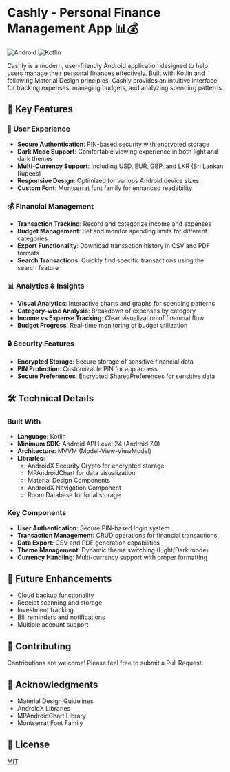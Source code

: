# Cashly - Personal Finance Management App 📊💰

![Android](https://img.shields.io/badge/Android-3DDC84?style=for-the-badge&logo=android&logoColor=white)
![Kotlin](https://img.shields.io/badge/Kotlin-0095D5?style=for-the-badge&logo=kotlin&logoColor=white)

Cashly is a modern, user-friendly Android application designed to help users manage their personal finances effectively. Built with Kotlin and following Material Design principles, Cashly provides an intuitive interface for tracking expenses, managing budgets, and analyzing spending patterns.

## 🌟 Key Features

### 📱 User Experience
- **Secure Authentication**: PIN-based security with encrypted storage
- **Dark Mode Support**: Comfortable viewing experience in both light and dark themes
- **Multi-Currency Support**: Including USD, EUR, GBP, and LKR (Sri Lankan Rupees)
- **Responsive Design**: Optimized for various Android device sizes
- **Custom Font**: Montserrat font family for enhanced readability

### 💰 Financial Management
- **Transaction Tracking**: Record and categorize income and expenses
- **Budget Management**: Set and monitor spending limits for different categories
- **Export Functionality**: Download transaction history in CSV and PDF formats
- **Search Transactions**: Quickly find specific transactions using the search feature

### 📊 Analytics & Insights
- **Visual Analytics**: Interactive charts and graphs for spending patterns
- **Category-wise Analysis**: Breakdown of expenses by category
- **Income vs Expense Tracking**: Clear visualization of financial flow
- **Budget Progress**: Real-time monitoring of budget utilization

### 🔒 Security Features
- **Encrypted Storage**: Secure storage of sensitive financial data
- **PIN Protection**: Customizable PIN for app access
- **Secure Preferences**: Encrypted SharedPreferences for sensitive data

## 🛠 Technical Details

### Built With
- **Language**: Kotlin
- **Minimum SDK**: Android API Level 24 (Android 7.0)
- **Architecture**: MVVM (Model-View-ViewModel)
- **Libraries**:
  - AndroidX Security Crypto for encrypted storage
  - MPAndroidChart for data visualization
  - Material Design Components
  - AndroidX Navigation Component
  - Room Database for local storage

### Key Components
- **User Authentication**: Secure PIN-based login system
- **Transaction Management**: CRUD operations for financial transactions
- **Data Export**: CSV and PDF generation capabilities
- **Theme Management**: Dynamic theme switching (Light/Dark mode)
- **Currency Handling**: Multi-currency support with proper formatting

## 🔄 Future Enhancements
- Cloud backup functionality
- Receipt scanning and storage
- Investment tracking
- Bill reminders and notifications
- Multiple account support

## 🤝 Contributing
Contributions are welcome! Please feel free to submit a Pull Request.

## 🙏 Acknowledgments
- Material Design Guidelines
- AndroidX Libraries
- MPAndroidChart Library
- Montserrat Font Family

## 📄 License
[MIT](https://choosealicense.com/licenses/mit/)
